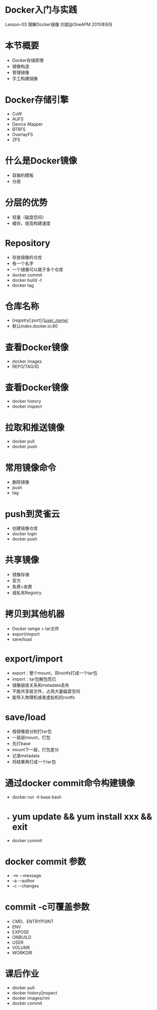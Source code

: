 # Docker入门与实践

Lesson-03 理解Docker镜像
刘斌@OneAPM
2015年8月

# 本节概要

- Docker存储原理
- 镜像构造
- 管理镜像
- 手工构建镜像

# Docker存储引擎

- CoW
- AUFS
- Device Mapper
- BTRFS
- OverlayFS
- ZFS

# 什么是Docker镜像

- 容器的模板
- 分层

# 分层的优势

- 轻量（磁盘空间）
- 缓存，提高构建速度

# Repository

- 存放镜像的仓库
- 有一个名字
- 一个镜像可以属于多个仓库
- docker commit
- docker build -t
- docker tag

# 仓库名称

- [registry[:port]/][user_name/](repository_name:version_tag)
- 默认index.docker.io:80

# 查看Docker镜像

- docker images
- REPO/TAG/ID

# 查看Docker镜像

- docker history
- docker inspect

# 拉取和推送镜像

- docker pull
- docker push

# 常用镜像命令

- 删除镜像
- push
- tag

# push到灵雀云

- 创建镜像仓库
- docker login
- docker push

# 共享镜像

- 镜像存储
- 官方
- 免费+收费
- 或私有Registry

# 拷贝到其他机器

- Docker iamge = tar文件
- export/import
- save/load

# export/import

- export：整个mount，将rootfs打成一个tar包
- import：tar包解包而已
- 镜像层级关系和metadata丢失
- 不能共享层文件，占用大量磁盘空间
- 能导入物理机或者虚拟机的rootfs

# save/load

- 按镜像层分别打tar包
- 一层层mount，打包
- 先打base
- mount下一层，打包差分
- 记录metadata
- 将结果再打成一个tar包

# 通过docker commit命令构建镜像

- docker run -it base bash
- # yum update && yum install xxx && exit
- docker commit 

# docker commit 参数

- -m --message
- -a --author
- -c --changes

# commit -c可覆盖参数

- CMD、ENTRYPOINT
- ENV
- EXPOSE
- ONBUILD
- USER
- VOLUME
- WORKDIR


# 课后作业

- docker pull
- docker history|inspect
- docker images/rmi
- docker commit


